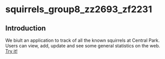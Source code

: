 # squirrels_group8_zz2693_zf2231
## Introduction
We biult an application to track of all the known squirrels at Central Park. Users can view, add, update and see some general statistics on the web.  
[Try it!](https://zz2693-project-for-tools.appspot.com/)
